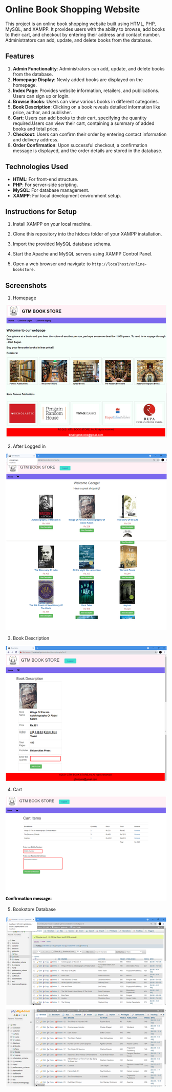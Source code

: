 # Online Book Shopping Website

This project is an online book shopping website built using HTML, PHP, MySQL, and XAMPP. It provides users with the ability to browse, add books to their cart, and checkout by entering their address and contact number. Administrators can add, update, and delete books from the database.

## Features

1. **Admin Functionality**: Administrators can add, update, and delete books from the database.
2. **Homepage Display**: Newly added books are displayed on the homepage.
3. **Index Page**: Provides website information, retailers, and publications. Users can sign up or login.
4. **Browse Books**: Users can view various books in different categories.
5. **Book Description**: Clicking on a book reveals detailed information like price, author, and publisher.
6. **Cart**: Users can add books to their cart, specifying the quantity required.Users can view their cart, containing a summary of added books and total price.
7. **Checkout**: Users can confirm their order by entering contact information and delivery address.
8. **Order Confirmation**: Upon successful checkout, a confirmation message is displayed, and the order details are stored in the database.

## Technologies Used

- **HTML**: For front-end structure.
- **PHP**: For server-side scripting.
- **MySQL**: For database management.
- **XAMPP**: For local development environment setup.

## Instructions for Setup

1. Install XAMPP on your local machine.

2. Clone this repository into the htdocs folder of your XAMPP installation.

3. Import the provided MySQL database schema.

4. Start the Apache and MySQL servers using XAMPP Control Panel.

5. Open a web browser and navigate to `http://localhost/online-bookstore`.

## Screenshots

1. Homepage

![Homepage Thumbnail](output_screenshots/homepage.png)

2. After Logged in

![Homepage Thumbnail](output_screenshots/bookstore.png)

3. Book Description

![Homepage Thumbnail](output_screenshots/desc.png)

4. Cart

![Homepage Thumbnail](output_screenshots/cart.png)

5. Bookstore Database

![Homepage Thumbnail](output_screenshots/db_books.png)
